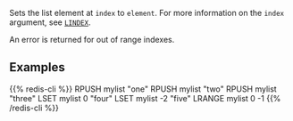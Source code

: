 Sets the list element at `index` to `element`.
For more information on the `index` argument, see [`LINDEX`](/commands/lindex).

An error is returned for out of range indexes.

## Examples

{{% redis-cli %}}
RPUSH mylist "one"
RPUSH mylist "two"
RPUSH mylist "three"
LSET mylist 0 "four"
LSET mylist -2 "five"
LRANGE mylist 0 -1
{{% /redis-cli %}}

